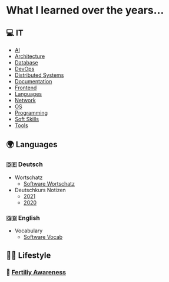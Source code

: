 # What I learned over the years...

## 💻 IT

- [AI](it/AI.md)
- [Architecture](it/Architecture.md)  
- [Database](it/Database.md)  
- [DevOps](it/DevOps.md)  
- [Distributed Systems](it/DistributedSystems.md)  
- [Documentation](it/Documentation.md)  
- [Frontend](it/Frontend.md)  
- [Languages](it/Languages.md)  
- [Network](it/Network.md)  
- [OS](it/OS.md)  
- [Programming](it/Programming.md)  
- [Soft Skills](it/SoftSkills.md)  
- [Tools](it/Tools.md)  

## 🌍 Languages

### 🇩🇪 Deutsch

- Wortschatz
	- [Software Wortschatz](nyelv/deutsch/SoftwareVocab.md)  
- Deutschkurs Notizen
	- [2021](nyelv/deutsch/DeutschkursNotizen_2021.md)
	- [2020](nyelv/deutsch/DeutschkursNotizen_2020.md)

### 🇬🇧 English

- Vocabulary
	- [Software Vocab](nyelv/english/SoftwareVocab.md)  

## 🏃🥑 Lifestyle

### 🐣 [Fertiliy Awareness](lifestyle/fertility_awareness/README.md)